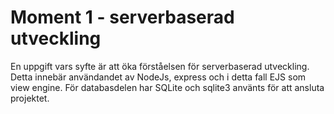 # Moment 1 - serverbaserad utveckling
En uppgift vars syfte är att öka förståelsen för serverbaserad utveckling. 
Detta innebär användandet av NodeJs, express och i detta fall EJS som view engine. För databasdelen
har SQLite och sqlite3 använts för att ansluta projektet. 